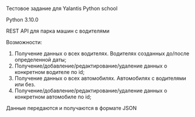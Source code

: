 Тестовое задание для Yalantis Python school

Python 3.10.0

REST API для парка машин с водителями

Возможности:
1) Получение данных о всех водителях. Водителях созданных до/после определенной даты;
2) Получение/добавление/редактирование/удаление данных о конкретном водителе по id;
3) Получение данных о всех автомобилях. Автомобилях с водителями или без.
4) Получение/добавление/редактирование/удаление данных о конкретном автомобиле по id;

Данные передаются и получаются в формате JSON